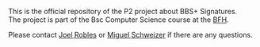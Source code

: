 This is the official repository of the P2 project about BBS+ Signatures. </br>
The project is part of the Bsc Computer Science course at the [BFH](https://www.bfh.ch).

Please contact [Joel Robles](mailto:joel-robles-gasser@hotmail.ch) or [Miguel Schweizer](mailto:miguelangel.schweizer@students.bfh.ch) if there are any questions.
